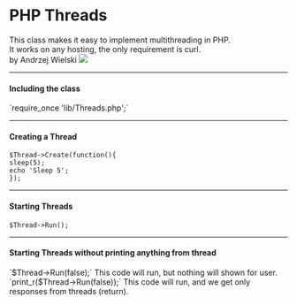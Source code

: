PHP Threads
==========

This class makes it easy to implement multithreading in PHP.<br/>
It works on any hosting, the only requirement is curl.<br/>
by Andrzej Wielski <img src="http://images2.wikia.nocookie.net/__cb20130815064125/gnomoria/ru/images/b/b4/Vk_favicon.png">

<hr/>

<h4>Including the class</h4>
`require_once 'lib/Threads.php';`

<hr/>
<h4>Creating a Thread</h4>

    $Thread->Create(function(){
   	sleep(5);
   	echo 'Sleep 5';
    });
    
<hr/>

<h4>Starting Threads</h4>

`$Thread->Run();`

<hr/>

<h4>Starting Threads without printing anything from thread</h4>
`$Thread->Run(false);`
This code will run, but nothing will shown for user.<br/>
`print_r($Thread->Run(false));`
This code will run, and we get only responses from threads (return).
